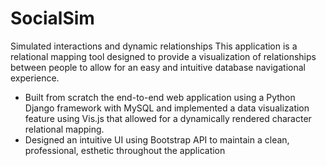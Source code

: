 # SocialSim
Simulated interactions and dynamic relationships
This application is a relational mapping tool designed to provide a visualization of relationships between people to allow for an easy and intuitive database navigational experience.
 - Built from scratch the end-to-end web application using a Python Django framework with MySQL and implemented a data visualization feature using Vis.js that allowed for a dynamically rendered character relational mapping.
 - Designed an intuitive UI using Bootstrap API to maintain a clean, professional, esthetic throughout the application
